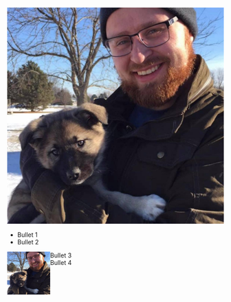 ![Winnie as a Pup](/docs/assets/Eowyn.jpg)

* Bullet 1
* Bullet 2

<img align="left" width="100" height="100" src= /docs/assets/Eowyn.jpg>

* Bullet 3
* Bullet 4
